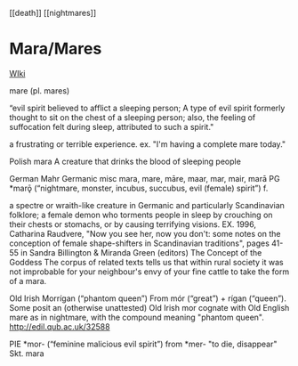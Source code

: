 [[death]]
[[nightmares]]
# Mara/Mares
[WIki](https://en.wikipedia.org/wiki/Mare-(folklore))

mare (pl. mares)

“evil spirit believed to afflict a sleeping person;  A type of evil spirit formerly thought to sit on the chest of a sleeping person; also, the feeling of suffocation felt during sleep, attributed to such a spirit."

a frustrating or terrible experience. ex. "I'm having a complete mare today."

Polish mara  A creature that drinks the blood of sleeping people

German Mahr
Germanic misc mara, mare, māre, maar, mar, mair, marā
PG *marǭ (“nightmare, monster, incubus, succubus, evil (female) spirit”) f.

a spectre or wraith-like creature in Germanic and particularly Scandinavian folklore; a female demon who torments people in sleep by crouching on their chests or stomachs, or by causing terrifying visions. EX. 1996, Catharina Raudvere, "Now you see her, now you don't: some notes on the conception of female shape-shifters in Scandinavian traditions", pages 41-55 in Sandra Billington & Miranda Green (editors) The Concept of the Goddess
The corpus of related texts tells us that within rural society it was not improbable for your neighbour's envy of your fine cattle to take the form of a mara.







Old Irish Morrígan (“phantom queen”)
From mór (“great”) +‎ rígan (“queen”). Some posit an (otherwise unattested) Old Irish mor cognate with Old English mare as in nightmare, with the compound meaning "phantom queen".
http://edil.qub.ac.uk/32588



PIE *mor- (“feminine malicious evil spirit”) from *mer- "to die, disappear" Skt. mara